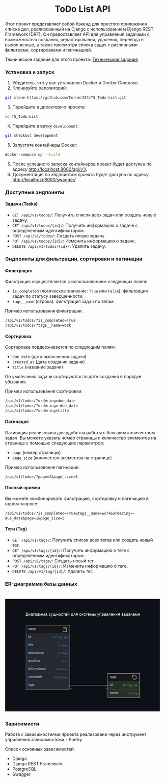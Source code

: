 
<h1 align="center">
  ToDo List API
</h1>

### 

Этот проект представляет собой бэкенд для простого приложения списка дел, реализованный на Django с использованием Django REST Framework (DRF). Он предоставляет API для управления задачами с возможностью создания, редактирования, удаления, перевода в выполненные, а также просмотра списка задач с различными фильтрами, сортировками и пагинацией.

Техническое задание для этого проекта: [Техническое задание](https://github.com/Corner324/TS_Todo-List/blob/development/tech_spec.md)

### Установка и запуск

1. Убедитесь, что у вас установлен Docker и Docker Compose.
2. Клонируйте репозиторий:

```bash
git clone https://github.com/Corner324/TS_Todo-List.git
```

3. Перейдите в директорию проекта:

```bash
cd TS_Todo-List
```

4. Перейдите в ветку `development`:

```bash
git checkout development
```

5. Запустите контейнеры Docker:

```bash
docker-compose up --build
```

5. После успешного запуска контейнеров проект будет доступен по адресу [http://localhost:8000/api/v1/](http://localhost:8000/api/v1/).
6. Документация по эндпоинтам проекта будет доступа по адресу [http://localhost:8000/swagger/](http://localhost:8000/swagger/)

### Доступные эндпоинты

#### Задачи (Tasks)

- `GET /api/v1/todos/`: Получить список всех задач или создать новую задачу.
- `GET /api/v1/todos/{id}/`: Получить информацию о задаче с определенным идентификатором.
- `POST /api/v1/todos/`: Создать новую задачу.
- `PUT /api/v1/todos/{id}/`: Изменить информацию о задаче.
- `DELETE /api/v1/todos/{id}/`: Удалить задачу.


### Эндпоинты для фильтрации, сортировки и пагинации

#### Фильтрация

Фильтрация осуществляется с использованием следующих полей:
- `is_completed` (логическое значение: `True` или `False`): фильтрация задач по статусу завершенности.
- `tags__name` (строка): фильтрация задач по тегам.

Пример использования фильтрации:
```
/api/v1/todos/?is_completed=True
/api/v1/todos/?tags__name=work
```

#### Сортировка

Сортировка поддерживается по следующим полям:
- `due_date` (дата выполнения задачи)
- `created_at` (дата создания задачи)
- `title` (название задачи)

По умолчанию задачи сортируются по дате создания в порядке убывания.

Пример использования сортировки:
```
/api/v1/todos/?ordering=due_date
/api/v1/todos/?ordering=-due_date
/api/v1/todos/?ordering=title
```

#### Пагинация

Пагинация реализована для удобства работы с большим количеством задач. Вы можете указать номер страницы и количество элементов на странице с помощью следующих параметров:

- `page` (номер страницы)
- `page_size` (количество элементов на странице)

Пример использования пагинации:
```
/api/v1/todos/?page=2&page_size=5
```

#### Полный пример

Вы можете комбинировать фильтрацию, сортировку и пагинацию в одном запросе:
```
/api/v1/todos/?is_completed=True&tags__name=work&ordering=-due_date&page=1&page_size=5
```


  #### Теги (Tag)

- `GET /api/v1/tags/`: Получить список всех тегов или создать новый тег.
- `GET /api/v1/tags/{id}/`: Получить информацию о теге с определенным идентификатором.
- `POST /api/v1/tags/`: Создать новый тег.
- `PUT /api/v1/tags/{id}/`: Изменить информацию о теге.
- `DELETE /api/v1/tag/{id}/`: Удалить тег.


### ER-диаграмма базы данных

<h1 align="center">
  <img src="https://github.com/Corner324/TS_Todo-List/blob/development/diagram.png" alt="ER Diagram" width="800"/>
</h1>

### Зависимости

Работа с зависимостиями проекта реализована через инструмент управления зависимостями - Poetry

Список основных зависимостей:

- Django
- Django REST Framework
- PostgreSQL
- Swagger
